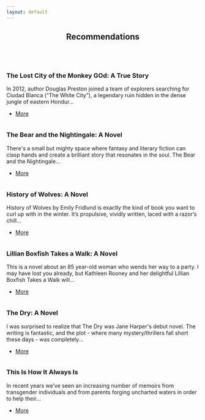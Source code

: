 ```yaml
---
layout: default
---
```


<!-- Section -->
<section>
	<header class="major">
		<h2>Recommendations</h2>
	</header>
	<div class="posts">
		<article>
			<a href="#" class="image"><img src="assets/images/img01.jpg" alt="" /></a>
			<h3>The Lost City of the Monkey GOd: A True Story</h3>
			<p>In 2012, author Douglas Preston joined a team of explorers searching for Ciudad Blanca (“The White City”), a legendary ruin hidden in the dense jungle of eastern Hondur...</p>
			<ul class="actions">
				<li><a href="#" class="button">More</a></li>
			</ul>
		</article>
		<article>
			<a href="#" class="image"><img src="assets/images/img03.jpg" alt="" /></a>
			<h3>The Bear and the Nightingale: A Novel</h3>
			<p>There's a small but mighty space where fantasy and literary fiction can clasp hands and create a brilliant story that resonates in the soul. The Bear and the Nightingale...</p>
			<ul class="actions">
				<li><a href="#" class="button">More</a></li>
			</ul>
		</article>
		<article>
			<a href="#" class="image"><img src="assets/images/img02.jpg" alt="" /></a>
			<h3>History of Wolves: A Novel</h3>
			<p>History of Wolves by Emily Fridlund is exactly the kind of book you want to curl up with in the winter. It’s propulsive, vividly written, laced with a razor’s chill...</p>
			<ul class="actions">
				<li><a href="#" class="button">More</a></li>
			</ul>
		</article>
		<article>
			<a href="#" class="image"><img src="assets/images/img04.jpg" alt="" /></a>
			<h3>Lillian Boxfish Takes a Walk: A Novel</h3>
			<p>This is a novel about an 85 year-old woman who wends her way to a party. I may have lost you already, but Kathleen Rooney and her delightful Lillian Boxfish Takes a Walk will... </p>
			<ul class="actions">
				<li><a href="#" class="button">More</a></li>
			</ul>
		</article>
		<article>
			<a href="#" class="image"><img src="assets/images/img05.jpg" alt="" /></a>
			<h3>The Dry: A Novel</h3>
			<p>I was surprised to realize that The Dry was Jane Harper's debut novel. The writing is fantastic, and the plot - where many mystery/thrillers fall short these days - was completely...</p>
			<ul class="actions">
				<li><a href="#" class="button">More</a></li>
			</ul>
		</article>
		<article>
			<a href="#" class="image"><img src="assets/images/img06.jpg" alt="" /></a>
			<h3>This Is How It Always Is</h3>
			<p>In recent years we’ve seen an increasing number of memoirs from transgender individuals and from parents forging uncharted waters in order to help their...</p>
			<ul class="actions">
				<li><a href="#" class="button">More</a></li>
			</ul>
		</article>
	</div>
</section>

